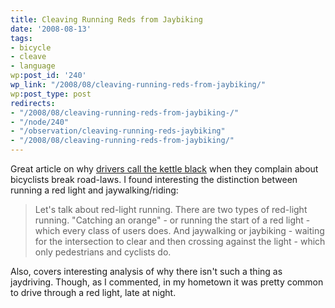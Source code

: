 ```yaml
---
title: Cleaving Running Reds from Jaybiking
date: '2008-08-13'
tags:
- bicycle
- cleave
- language
wp:post_id: '240'
wp_link: "/2008/08/cleaving-running-reds-from-jaybiking/"
wp:post_type: post
redirects:
- "/2008/08/cleaving-running-reds-from-jaybiking-/"
- "/node/240"
- "/observation/cleaving-running-reds-jaybiking"
- "/2008/08/cleaving-running-reds-from-jaybiking/"
---
```


Great article on why [drivers call the kettle black](http://www.thewashcycle.com/2008/07/the-myth-of-the.html?cid=126259538#comment-126259538) when they complain about bicyclists break road-laws. I found interesting the distinction between running a red light and jaywalking/riding:

>

> Let's talk about red-light running. There are two types of red-light running. "Catching an orange" - or running the start of a red light - which every class of users does. And jaywalking or jaybiking - waiting for the intersection to clear and then crossing against the light - which only pedestrians and cyclists do.

Also, covers interesting analysis of why there isn't such a thing as jaydriving. Though, as I commented, in my hometown it was pretty common to drive through a red light, late at night.
